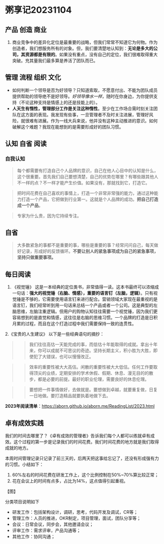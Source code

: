# 粥享记20231104

## 产品 创造 商业
1. 商业竞争中的差异化定位是最重要的战略，但我们常常不知道它为何物。作为创造者，我们想服务所有的对象。但，我们要清楚地认知到：**无论是多大的公司，其资源都是有限的**。如果没有重点，没有自己的定位，我们很难取得重大突破。充其量我们最多算是养活了团队而已。

## 管理 流程 组织 文化
- 如何判断一个领导是否为好领导？只知道索取，不愿意付出、不能为团队成员提供帮助的领导绝不是好领导。*好领导像水一样*，随时在你身边，为你提供支持（不论这种支持是情感上的还是技能上的）。
- **人天生有惰性，管理部分工作是关注这种惰性**。至少在工作场合需时刻关注团队在这方面的表现。我发现有些事，一旦管理者不及时关注进展，管理好风险，就很难有进展。作为一线大兵来说，他并没有这种主动推进的意识。如何破解这个难题？我现在能想到的是需要形成好的团队习惯。

## 认知 自省 阅读
### 自我认知
> 每个都需要有打造自己个人品牌的意识，自己在他人心目中的认知是什么，这个很重要。首先我们自己要想清楚，自己的优势在哪里？有哪些跟其他人不一样的点？不一样才能产生价值。如果没有，那就找到它，打造它。

> 把时间花费在自己喜欢的事情上，打造一个非常非常强的能力，通过这种能力打造一个产品，它把做到行业第一。这就是个人品牌的成功。**把自己打造成一个产品**。

> 专家为什么贵，因为它持续专注。

## 自省
> 大多数紧急的事都不是重要的事，哪些是重要的事？经常问问自己，每天做好记录，形成好的反馈循环。**不要让别人的紧急事项成为自己的紧急事项，坚持只做重要事项。**

## 每日阅读
1. 《视觉锤》
这是一本经典的定位类书，非常值得一读。这本书最终可以浓缩成一句话：**强大的视觉锤（右脑、情感），重要的语言钉（左脑，逻辑）**。只有视觉锤是不够的，它需要使用语言钉来进行配合。营销领域大家现在最重视的是语言钉，我们经常听到用一句话来总结一个产品或者一个公司。这是典型的左脑思维，左脑注重逻辑。但用户的购物认知往往需要一个视觉锤，因为我们更容易想到的是直觉和情感，这往往是右脑的思维习惯。一个品牌的打造是日积月累的过程，而且在这个打造过程中我们需要保持一致的连贯性。

2.《宝贵的人生建议》
以下是一些经典语句的摘抄：

>> 我们往往高估一天能完成的事，而低估十年能取得的成就。拿出十年来，你可以成就不可思议的奇迹。坚持长期主义，积小胜为大胜，即使犯了大错误，也可以慢慢改正。

>> 效率的重要性被大大高估。闲散的重要性被大大低估。任何工作要取得顶尖的业绩，定期安排的学术休假、假期、休息、漫无目的的散步，都是必要的前提。最好的职业伦理，需要良好的休息伦理。

>> 要想把一件事情做好，去做就是。要想做到卓越，就要重复做，日复一日地做。要打造精品就要执着地做下去。

**2023年阅读清单**：https://aborn.github.io/aborn.me/ReadingList/2023.html

## 卓有成效实践
我们的时间去哪里了？《卓有成效的管理者》告诉我们每个人都可以练就卓有成效。这个过程的第一步是记录我们的时间花费。我们时间花费的地方就是我们取得成就的地方。

本周时间管理记录只记录了前三天的，后两天把这事给忘记了，还没有形成强有力的习惯。小结如下：
1. 60%左右的时间花费在研发工作上，这个比例控制在50%~70%算比较正常；
2. 花在会议上的时间有点多，占比为14%，这点值得引起重视。

【图】

分类项目说明如下
- 研发工作：包括架构设计，调研，思考，代码开发及调试，CR等；
- 管理工作：人员的推进，OKR制定，项目管理，面试，团队分享等；
- 会议：日常会议，同步会，其他邀请会议；
- 评审工作：需求评审，产品沟通等；
- 其他工作：协同沟通；

